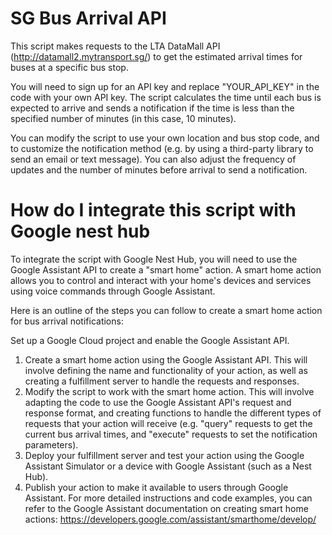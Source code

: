 # SG Bus Arrival API
This script makes requests to the LTA DataMall API (http://datamall2.mytransport.sg/) to get the estimated arrival times for buses at a specific bus stop.

You will need to sign up for an API key and replace "YOUR_API_KEY" in the code with your own API key. The script calculates the time until each bus is expected to arrive and sends a notification if the time is less than the specified number of minutes (in this case, 10 minutes).

You can modify the script to use your own location and bus stop code, and to customize the notification method (e.g. by using a third-party library to send an email or text message). You can also adjust the frequency of updates and the number of minutes before arrival to send a notification.

# How do I integrate this script with Google nest hub
To integrate the script with Google Nest Hub, you will need to use the Google Assistant API to create a "smart home" action. A smart home action allows you to control and interact with your home's devices and services using voice commands through Google Assistant.

Here is an outline of the steps you can follow to create a smart home action for bus arrival notifications:

Set up a Google Cloud project and enable the Google Assistant API.
1. Create a smart home action using the Google Assistant API. This will involve defining the name and functionality of your action, as well as creating a fulfillment server to handle the requests and responses.
2. Modify the script to work with the smart home action. This will involve adapting the code to use the Google Assistant API's request and response format, and creating functions to handle the different types of requests that your action will receive (e.g. "query" requests to get the current bus arrival times, and "execute" requests to set the notification parameters).
3. Deploy your fulfillment server and test your action using the Google Assistant Simulator or a device with Google Assistant (such as a Nest Hub).
4. Publish your action to make it available to users through Google Assistant.
For more detailed instructions and code examples, you can refer to the Google Assistant documentation on creating smart home actions: https://developers.google.com/assistant/smarthome/develop/
